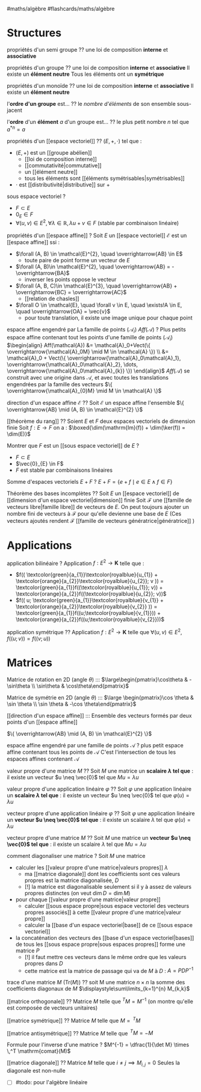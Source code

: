 #maths/algèbre #flashcards/maths/algèbre

# Structures 

propriétés d'un semi groupe
??
une loi de composition **interne**
et **associative**
<!--SR:!2023-01-17,92,192!2023-05-16,156,292-->

propriétés d'un groupe
??
une loi de composition **interne**
et **associative**
Il existe un **élément neutre**
Tous les éléments ont un **symétrique**
<!--SR:!2023-05-31,254,310!2023-07-22,223,312-->

propriétés d'un monoïde
??
une loi de composition **interne**
et **associative**
Il existe un **élément neutre**
<!--SR:!2023-02-05,35,192!2023-01-31,75,272-->

l'**ordre d'un groupe** est...
??
le _nombre d'éléments_ de son ensemble sous-jacent 
<!--SR:!2023-10-28,365,312!2023-07-08,188,292-->

l'**ordre** d'un **élément** $a$ d'un groupe est...
??
le plus petit nombre $n$ tel que $a^{*n}=a$
<!--SR:!2024-01-01,365,312!2023-03-16,119,292-->

propriétés d'un [[espace vectoriel]] 
??
$(E, +, \cdot)$ tel que :
 - $(E, +)$ est un [[groupe abélien]] 
     - [[loi de composition interne]] 
     - [[commutativité|commutative]] 
     - un [[élément neutre]] 
     - tous les éléments sont [[éléments symétrisables|symétrisables]] 
 - $\cdot$ est [[distributivité|distributive]] sur $+$
<!--SR:!2023-03-14,117,272!2023-05-22,162,292-->


sous espace vectoriel
?
 - $F \subset E$
 - $0_{E} \in F$
 - $\forall (u, v) \in E^{2}, \forall \lambda \in \mathbb{R}, \lambda u + v \in F$ (stable par combinaison linéaire)
<!--SR:!2023-09-30,272,322-->

propriétés d'un [[espace affine]] 
?
Soit $E$ un [[espace vectoriel]] 
$\mathcal{E}$ est un [[espace affine]] ssi :
 - $\forall (A, B) \in \mathcal{E}^{2}, \quad \overrightarrow{AB} \in E$
     - toute paire de point forme un vecteur de $E$
 - $\forall (A, B)\in \mathcal{E}^{2}, \quad \overrightarrow{AB} = -\overrightarrow{BA}$
     - inverser les points oppose le vecteur
 - $\forall (A, B, C)\in \mathcal{E}^{3}, \quad \overrightarrow{AB} + \overrightarrow{BC} = \overrightarrow{AC}$
     - [[relation de chasles]]
 - $\forall O \in \mathcal{E}, \quad \forall v \in E, \quad \exists!A \in E, \quad \overrightarrow{OA} = \vec{v}$
     - pour toute translation, il existe une image unique pour chaque point
<!--SR:!2023-02-11,2,233-->


espace affine engendré par La famille de points $(\mathcal{A}_{i})$
$Aff(\mathcal{A})$
?
Plus petits espace affine contenant tout les points d'une famille de points $(\mathcal{A}_{i})$
$\begin{align} Aff(\mathcal{A}) &= \mathcal{A}_0+Vect(\{ \overrightarrow{\mathcal{A}_0M} \mid M \in \mathcal{A} \}) \\ &= \mathcal{A}_0 + Vect(\{ \overrightarrow{\mathcal{A}_0\mathcal{A}_1}, \overrightarrow{\mathcal{A}_0\mathcal{A}_2}, \dots, \overrightarrow{\mathcal{A}_0\mathcal{A}_{k}} \}) \end{align}$
$Aff(\mathcal{A})$ se construit avec une origine dans $\mathcal{A}$, et avec toutes les translations engendrées par la famille des vecteurs $\{ \overrightarrow{\mathcal{A}_{0}M} \mid M \in \mathcal{A} \}$
<!--SR:!2023-01-15,9,293-->

direction d'un espace affine $\mathcal{E}$
??
Soit $\mathcal{E}$ un espace affine
l'ensemble $\{ \overrightarrow{AB} \mid (A, B) \in \mathcal{E}^{2} \}$
<!--SR:!2023-01-07,4,293!2023-01-26,15,273-->

[[théorème du rang]] 
??
Soient $E$ et $F$ deux espaces vectoriels de dimension finie
Soit $f : E \to F$
on a :
$\boxed{\dim(\mathrm{Im}(f)) + \dim(\ker(f)) = \dim(E)}$
<!--SR:!2023-06-01,112,253!2023-01-19,13,293-->


Montrer que $F$ est un [[sous espace vectoriel]] de $E$
?
 - $F \subset E$
 - $\vec{0}_{E} \in F$
 - $F$ est stable par combinaisons linéaires
<!--SR:!2023-01-07,4,293-->

Somme d'espaces vectoriels $E+F$
?
$E + F = \{ e + f \mid e \in E \wedge f \in F \}$
<!--SR:!2023-01-12,6,273-->


Théorème des bases incomplètes
??
Soit $E$ un [[espace vectoriel]] de [[dimension d'un espace vectoriel|dimension]] finie
Soit $\mathcal{F}$ une [[famille de vecteurs libre|famille libre]] de vecteurs de $E$.
On peut toujours ajouter un nombre fini de vecteurs à $\mathcal{F}$ pour qu'elle devienne une base de $E$
(Ces vecteurs ajoutés rendent $\mathcal{F}$ [[famille de vecteurs génératrice|génératrice]] )
<!--SR:!2023-01-29,18,293!2023-01-25,14,273-->

# Applications

application bilinéaire 
?
Application $f: E^{2} \to \mathbf{K}$ telle que :
 - $f(( \textcolor{green}{a_{1}}\textcolor{royalblue}{u_{1}} + \textcolor{orange}{a_{2}}\textcolor{royalblue}{u_{2}}; v )) = \textcolor{green}{a_{1}}f((\textcolor{royalblue}{u_{1}}; v)) + \textcolor{orange}{a_{2}}f((\textcolor{royalblue}{u_{2}}; v))$
 - $f(( u; \textcolor{green}{a_{1}}\textcolor{royalblue}{v_{1}} + \textcolor{orange}{a_{2}}\textcolor{royalblue}{v_{2}} )) = \textcolor{green}{a_{1}}f((u;\textcolor{royalblue}{v_{1}})) + \textcolor{orange}{a_{2}}f((u;\textcolor{royalblue}{v_{2}}))$
<!--SR:!2023-01-18,62,283-->

application symétrique 
??
Application $f : E^{2} \to \mathbf{K}$ telle que 
$\forall  (u, v) \in E^{2}, \quad f((u;v)) = f((v;u))$
<!--SR:!2023-06-14,185,323!2023-09-14,256,303-->



# Matrices 


Matrice de rotation en 2D (angle $\theta$) ::: $\large\begin{pmatrix}\cos\theta & -\sin\theta \\ \sin\theta & \cos\theta\end{pmatrix}$
<!--SR:!2023-02-17,47,224!2023-06-25,170,304-->

Matrice de symétrie en 2D (angle $\theta$) ::: $\large \begin{pmatrix}\cos \theta & \sin \theta \\ \sin \theta & -\cos \theta\end{pmatrix}$
<!--SR:!2023-02-18,48,250!2023-01-05,25,270-->

[[direction d'un espace affine]] ::: Ensemble des vecteurs formés par deux points d'un [[espace affine]] 
<!--SR:!2023-01-07,4,293!2023-01-04,1,253-->
$\{ \overrightarrow{AB} \mid (A, B) \in \mathcal{E}^{2} \}$


espace affine engendré par une famille de points $\mathcal{A}$
?
plus petit espace affine contenant tous les points de $\mathcal{A}$
C'est l'intersection de tous les espaces affines contenant $\mathcal{A}$
<!--SR:!2023-01-07,4,293-->


valeur propre d'une matrice $M$
??
Soit $M$ une matrice
un **scalaire $\lambda$ tel que** :
il existe un vecteur $u \neq \vec{0}$ tel que $Mu = \lambda u$
<!--SR:!2023-01-06,3,273!2023-01-07,4,293-->

valeur propre d'une application linéaire $\varphi$
??
Soit $\varphi$ une application linéaire
un **scalaire $\lambda$ tel que** :
il existe un vecteur $u \neq \vec{0}$ tel que $\varphi(u) = \lambda u$
<!--SR:!2023-01-07,4,293!2023-01-07,4,293-->

vecteur propre d'une application linéaire $\varphi$
??
Soit $\varphi$ une application linéaire
un **vecteur $u \neq \vec{0}$ tel que** :
il existe un scalaire $\lambda$ tel que $\varphi(u) = \lambda u$
<!--SR:!2023-01-06,3,273!2023-02-09,29,313-->

vecteur propre d'une matrice $M$
??
Soit $M$ une matrice
un **vecteur $u \neq \vec{0}$ tel que** :
il existe un scalaire $\lambda$ tel que $Mu = \lambda u$
<!--SR:!2023-01-18,12,270!2023-01-12,6,273-->

comment diagonaliser une matrice
?
Soit $M$ une matrice
 - calculer les [[valeur propre d'une matrice|valeurs propres]] $\lambda$
     - ma [[matrice diagonale]] dont les coefficients sont ces valeurs propres est la matrice diagonalisée, $D$
     - [!] la matrice est diagonalisable seulement si il y à assez de valeurs propres distinctes (on veut $\dim D = \dim M$)
 - pour chaque [[valeur propre d'une matrice|valeur propre]] 
     - calculer [[sous espace propre|sous espace vectoriel des vecteurs propres associés]] à cette [[valeur propre d'une matrice|valeur propre]]
     - calculer la [[base d'un espace vectoriel|base]] de ce [[sous espace vectoriel]] 
 - la concaténation des vecteurs des [[base d'un espace vectoriel|bases]] de tous les [[sous espace propre|sous espaces propres]] forme une matrice $P$
     - [!] il faut mettre ces vecteurs dans le même ordre que les valeurs propres dans $D$
     - cette matrice est la matrice de passage qui va de $M$ à $D$ : $A = PDP^{-1}$
<!--SR:!2023-01-07,4,252-->

trace d'une matrice $M$ ($\mathrm{Tr}(M)$)
??
soit M une matrice $n\times n$
la somme des coefficients diagonaux de $M$
$\displaystyle\sum\limits_{k=1}^{n} M_{k,k}$
<!--SR:!2023-01-16,10,273!2023-01-24,13,253-->


[[matrice orthogonale]] 
??
Matrice $M$ telle que $^TM = M^{-1}$
(on montre qu'elle est composée de vecteurs unitaires)
<!--SR:!2023-01-14,8,273!2023-01-07,3,253-->

[[matrice symétrique]] 
??
Matrice $M$ telle que $M = \,^T M$
<!--SR:!2023-02-22,42,312!2023-07-10,151,313-->

[[matrice antisymétrique]] 
??
Matrice $M$ telle que $\,^T M = -M$
<!--SR:!2023-02-12,32,313!2023-01-17,11,273-->

Formule pour l'inverse d'une matrice 
?
$M^{-1} = \dfrac{1}{\det M} \times \,^T \mathrm{comat}(M)$
<!--SR:!2023-01-06,3,273-->

[[matrice diagonale]] 
??
Matrice $M$ telle que $i \neq j \implies M_{i,j} = 0$
Seules la diagonale est non-nulle
<!--SR:!2023-01-20,14,292!2023-01-28,17,293-->




- [ ] #todo: pour l'algèbre linéaire


